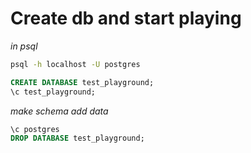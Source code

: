 # Create db and start playing

*in psql*

```bash
psql -h localhost -U postgres
```

```sql
CREATE DATABASE test_playground;
\c test_playground;
```

*make schema*
*add data*


```sql
\c postgres
DROP DATABASE test_playground;
```


